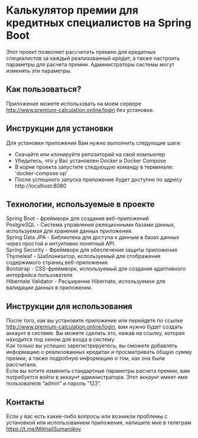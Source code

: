 # Калькулятор премии для кредитных специалистов на Spring Boot
Этот проект позволяет рассчитать премию для кредитных специалистов за каждый реализованный кредит, а также настроить параметры для расчета премии. Администраторы системы могут изменять эти параметры.

## Как пользоваться?
Приложение можете использовать на моем сервере http://www.premium-calculation.online/login без установки.

## Инструкции для установки
Для установки приложения Вам нужно выполнить следующие шаги:

- Скачайте или клонируйте репозиторий на свой компьютер</br>
- Убедитесь, что у Вас установлен Docker и Docker Compose</br>
- В корне проекта запустите следующую команду в терминале: 'docker-compose up'</br>
- После успешного запуска приложение будет доступно по адресу http://localhost:8080

## Технологии, используемые в проекте
Spring Boot - фреймворк для создания веб-приложений  
PostgreSQL - Система управления реляционными базами данных, используемая для хранения данных приложения.  
Spring Data JPA - Библиотека для доступа к данным в базах данных через простой и интуитивно понятный API.  
Spring Security - Фреймворк для обеспечения защиты приложения  
Thymeleaf - Шаблонизатор, используемый для отображения содержимого страниц веб-приложения.  
Bootstrap - CSS-фреймворк, используемый для создания адаптивного интерфейса пользователя  
Hibernate Validator - Расширение Hibernate, используемое для валидации данных в приложении.

## Инструкции для использования
После того, как вы установите приложение или перейдете по ссылке http://www.premium-calculation.online/login, вам нужно будет создать аккаунт в системе.
Вы можете сделать это, нажав на ссылку, которая находится под окном для входа в систему.</br>
Как только вы успешно зарегистрируетесь, вы сможете добавлять информацию о реализованных кредитах и просматривать общую сумму премии, а также подробную информацию о том, как она была рассчитана.</br>
Если вы хотите изменить стандартные параметры расчета премии, вам потребуется войти в аккаунт администратора. Этот аккаунт имеет имя пользователя “admin” и пароль “123”.

## Контакты
Если у вас есть какие-либо вопросы или возникли проблемы с установкой или использованием приложения, напишите мне в телеграм https://t.me/MikhailSumarokov.
